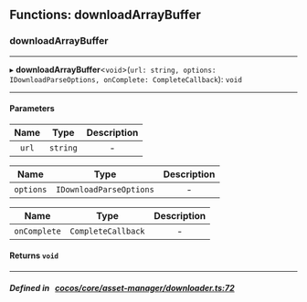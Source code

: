 ## Functions: downloadArrayBuffer

### downloadArrayBuffer


___
▸ **downloadArrayBuffer**<`void`\>(`url: string, options: IDownloadParseOptions, onComplete: CompleteCallback`): `void`
___


#### Parameters

| Name | Type | Description |
| :------: | :------: | :------: |
| `url` | `string` | - |

| Name | Type | Description |
| :------: | :------: | :------: |
| `options` | `IDownloadParseOptions` | - |

| Name | Type | Description |
| :------: | :------: | :------: |
| `onComplete` | `CompleteCallback` | - |


#### Returns `void` 
___


##### Defined in &nbsp;   [cocos/core/asset-manager/downloader.ts:72](https://github.com/cocos-creator/engine/blob/c7bf6b8a9/cocos/core/asset-manager/downloader.ts#L72)&nbsp;
